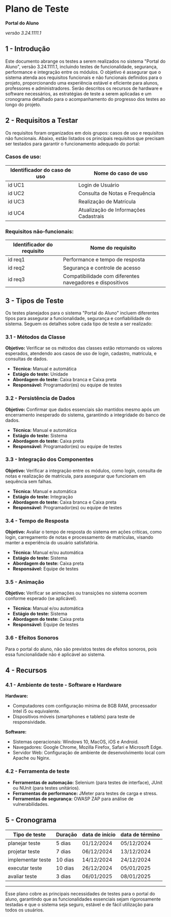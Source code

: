 
# Plano de Teste

**Portal do Aluno**

*versão 3.24.1111.1*

## 1 - Introdução

Este documento abrange os testes a serem realizados no sistema "Portal do Aluno", versão 3.24.1111.1, incluindo testes de funcionalidade, segurança, performance e integração entre os módulos. O objetivo é assegurar que o sistema atenda aos requisitos funcionais e não funcionais definidos para o projeto, proporcionando uma experiência estável e eficiente para alunos, professores e administradores. Serão descritos os recursos de hardware e software necessários, as estratégias de teste a serem aplicadas e um cronograma detalhado para o acompanhamento do progresso dos testes ao longo do projeto.

## 2 - Requisitos a Testar

Os requisitos foram organizados em dois grupos: casos de uso e requisitos não funcionais. Abaixo, estão listados os principais requisitos que precisam ser testados para garantir o funcionamento adequado do portal:

### Casos de uso:

Identificador do caso de uso | Nome do caso de uso
-----------------------------|---------------------
id UC1                       | Login de Usuário
id UC2                       | Consulta de Notas e Frequência
id UC3                       | Realização de Matrícula
id UC4                       | Atualização de Informações Cadastrais

### Requisitos não-funcionais:

Identificador do requisito   | Nome do requisito
-----------------------------|---------------------
id req1                      | Performance e tempo de resposta
id req2                      | Segurança e controle de acesso
id req3                      | Compatibilidade com diferentes navegadores e dispositivos

## 3 - Tipos de Teste

Os testes planejados para o sistema "Portal do Aluno" incluem diferentes tipos para assegurar a funcionalidade, segurança e confiabilidade do sistema. Seguem os detalhes sobre cada tipo de teste a ser realizado:

### 3.1 - Métodos da Classe 

**Objetivo:** Verificar se os métodos das classes estão retornando os valores esperados, atendendo aos casos de uso de login, cadastro, matrícula, e consultas de dados.

- **Técnica:** Manual e automática
- **Estágio do teste:** Unidade
- **Abordagem do teste:** Caixa branca e Caixa preta
- **Responsável:** Programador(es) ou equipe de testes

### 3.2 - Persistência de Dados

**Objetivo:** Confirmar que dados essenciais são mantidos mesmo após um encerramento inesperado do sistema, garantindo a integridade do banco de dados.

- **Técnica:** Manual e automática
- **Estágio do teste:** Sistema
- **Abordagem do teste:** Caixa preta
- **Responsável:** Programador(es) ou equipe de testes

### 3.3 - Integração dos Componentes

**Objetivo:** Verificar a integração entre os módulos, como login, consulta de notas e realização de matrícula, para assegurar que funcionam em sequência sem falhas.

- **Técnica:** Manual e automática
- **Estágio do teste:** Integração
- **Abordagem do teste:** Caixa branca e Caixa preta
- **Responsável:** Programador(es) ou equipe de testes

### 3.4 - Tempo de Resposta

**Objetivo:** Avaliar o tempo de resposta do sistema em ações críticas, como login, carregamento de notas e processamento de matrículas, visando manter a experiência do usuário satisfatória.

- **Técnica:** Manual e/ou automática
- **Estágio do teste:** Sistema
- **Abordagem do teste:** Caixa preta
- **Responsável:** Equipe de testes

### 3.5 - Animação

**Objetivo:** Verificar se animações ou transições no sistema ocorrem conforme esperado (se aplicável).

- **Técnica:** Manual e/ou automática
- **Estágio do teste:** Sistema
- **Abordagem do teste:** Caixa preta
- **Responsável:** Equipe de testes

### 3.6 - Efeitos Sonoros

Para o portal do aluno, não são previstos testes de efeitos sonoros, pois essa funcionalidade não é aplicável ao sistema.

## 4 - Recursos

### 4.1 - Ambiente de teste - Software e Hardware

**Hardware:**
- Computadores com configuração mínima de 8GB RAM, processador Intel i5 ou equivalente.
- Dispositivos móveis (smartphones e tablets) para teste de responsividade.

**Software:**
- Sistemas operacionais: Windows 10, MacOS, iOS e Android.
- Navegadores: Google Chrome, Mozilla Firefox, Safari e Microsoft Edge.
- Servidor Web: Configuração de ambiente de desenvolvimento local com Apache ou Nginx.

### 4.2 - Ferramenta de teste

- **Ferramentas de automação:** Selenium (para testes de interface), JUnit ou NUnit (para testes unitários).
- **Ferramentas de performance:** JMeter para testes de carga e stress.
- **Ferramentas de segurança:** OWASP ZAP para análise de vulnerabilidades.

## 5 - Cronograma

Tipo de teste      | Duração | data de início | data de término
-------------------|---------|----------------|-----------------
planejar teste     | 5 dias  | 01/12/2024     | 05/12/2024
projetar teste     | 7 dias  | 06/12/2024     | 13/12/2024
implementar teste  | 10 dias | 14/12/2024     | 24/12/2024
executar teste     | 10 dias | 26/12/2024     | 05/01/2025
avaliar teste      | 3 dias  | 06/01/2025     | 08/01/2025

---

Esse plano cobre as principais necessidades de testes para o portal do aluno, garantindo que as funcionalidades essenciais sejam rigorosamente testadas e que o sistema seja seguro, estável e de fácil utilização para todos os usuários.